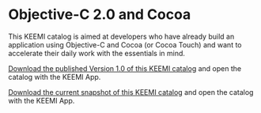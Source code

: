 Objective-C 2.0 and Cocoa
=======================

This KEEMI catalog is aimed at developers who have already build an application using Objective-C and Cocoa (or Cocoa Touch) and want to accelerate their daily work with the essentials in mind.

[Download the published Version 1.0 of this KEEMI catalog](https://github.com/PaasQ/KeemiObjectiveCandCocoa/zipball/1.0) and open the catalog with the KEEMI App.

[Download the current snapshot of this KEEMI catalog](https://github.com/PaasQ/KeemiObjectiveCandCocoa/zipball/master) and open the catalog with the KEEMI App.
